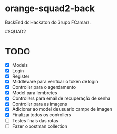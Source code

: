 # orange-squad2-back

BackEnd do Hackaton do Grupo FCamara.

#SQUAD2

# TODO

- [x] Models
- [x] Login
- [x] Register
- [x] Middleware para verificar o token de login
- [x] Controller para o agendamento
- [x] Model para lembretes
- [x] Controllers para email de recuperação de senha
- [x] Controller para as imagens
- [x] Adicionar ao model de usuario campo de imagen
- [x] Finalizar todos os controllers
- [ ] Testes finais das rotas
- [ ] Fazer o postman collection
